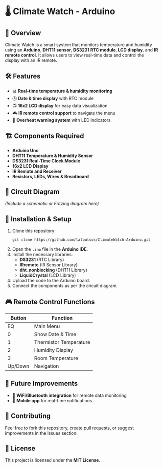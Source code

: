 # 🌡️ Climate Watch - Arduino 

## 📌 Overview
Climate Watch is a smart system that monitors temperature and humidity using an **Arduino**, **DHT11 sensor**, **DS3231 RTC module**, **LCD display**, and **IR remote control**. It allows users to view real-time data and control the display with an IR remote.

## 🛠️ Features
- 📊 **Real-time temperature & humidity monitoring**
- 🕒 **Date & time display** with RTC module
- 📺 **16x2 LCD display** for easy data visualization
- 🎮 **IR remote control support** to navigate the menu
- 🚨 **Overheat warning system** with LED indicators

## 🏗️ Components Required
- **Arduino Uno**
- **DHT11 Temperature & Humidity Sensor**
- **DS3231 Real-Time Clock Module**
- **16x2 LCD Display**
- **IR Remote and Receiver**
- **Resistors, LEDs, Wires & Breadboard**

## 🔌 Circuit Diagram
*(Include a schematic or Fritzing diagram here)*

## 📜 Installation & Setup
1. Clone this repository:
   ```sh
   git clone https://github.com/laloutsos/ClimateWatch-Arduino.git
   ```
2. Open the `.ino` file in the **Arduino IDE**.
3. Install the necessary libraries:
   - **DS3231** (RTC Library)
   - **IRremote** (IR Sensor Library)
   - **dht_nonblocking** (DHT11 Library)
   - **LiquidCrystal** (LCD Library)
4. Upload the code to the Arduino board.
5. Connect the components as per the circuit diagram.

## 🎮 Remote Control Functions
| Button | Function |
|--------|----------|
| EQ     | Main Menu |
| 0      | Show Date & Time |
| 1      | Thermistor Temperature |
| 2      | Humidity Display |
| 3      | Room Temperature |
| Up/Down | Navigation |

## 🚀 Future Improvements
- 🔗 **WiFi/Bluetooth integration** for remote data monitoring
- 📱 **Mobile app** for real-time notifications


## 🤝 Contributing
Feel free to fork this repository, create pull requests, or suggest improvements in the Issues section.

## 📜 License
This project is licensed under the **MIT License**.



